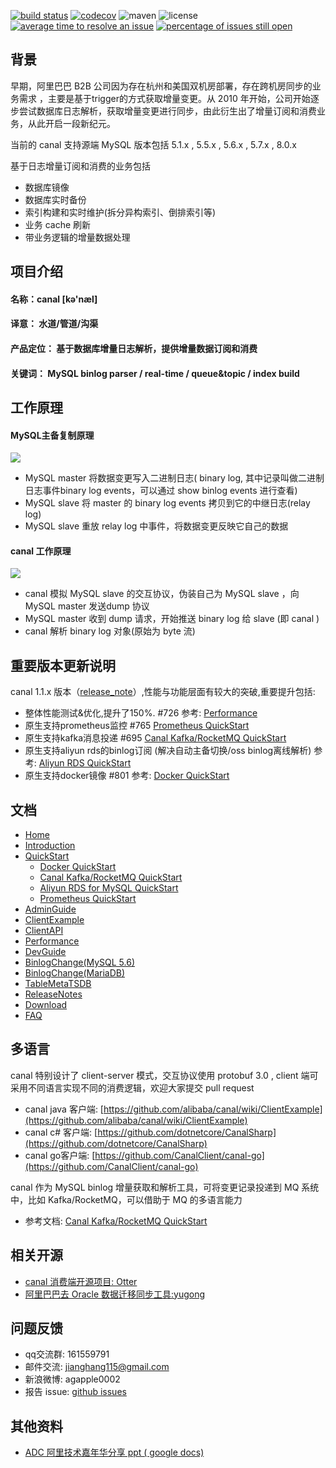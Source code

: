 [![build status](https://travis-ci.com/alibaba/canal.svg?branch=master)](https://travis-ci.com/alibaba/canal)
[![codecov](https://codecov.io/gh/alibaba/canal/branch/master/graph/badge.svg)](https://codecov.io/gh/alibaba/canal)
![maven](https://img.shields.io/maven-central/v/com.alibaba.otter/canal.svg)
![license](https://img.shields.io/github/license/alibaba/canal.svg)
[![average time to resolve an issue](http://isitmaintained.com/badge/resolution/alibaba/canal.svg)](http://isitmaintained.com/project/alibaba/canal "average time to resolve an issue")
[![percentage of issues still open](http://isitmaintained.com/badge/open/alibaba/canal.svg)](http://isitmaintained.com/project/alibaba/canal "percentage of issues still open")

## 背景

早期，阿里巴巴 B2B 公司因为存在杭州和美国双机房部署，存在跨机房同步的业务需求 ，主要是基于trigger的方式获取增量变更。从 2010 年开始，公司开始逐步尝试数据库日志解析，获取增量变更进行同步，由此衍生出了增量订阅和消费业务，从此开启一段新纪元。

当前的 canal 支持源端 MySQL 版本包括 5.1.x , 5.5.x , 5.6.x , 5.7.x , 8.0.x

基于日志增量订阅和消费的业务包括
- 数据库镜像
- 数据库实时备份
- 索引构建和实时维护(拆分异构索引、倒排索引等)
- 业务 cache 刷新
- 带业务逻辑的增量数据处理

## 项目介绍

#### 名称：canal [kə'næl]
#### 译意： 水道/管道/沟渠
#### 产品定位： 基于数据库增量日志解析，提供增量数据订阅和消费
#### 关键词： MySQL binlog parser / real-time / queue&topic / index build

## 工作原理

#### MySQL主备复制原理
![](http://dl.iteye.com/upload/attachment/0080/3086/468c1a14-e7ad-3290-9d3d-44ac501a7227.jpg)

- MySQL master 将数据变更写入二进制日志( binary log, 其中记录叫做二进制日志事件binary log events，可以通过 show binlog events 进行查看)
- MySQL slave 将 master 的 binary log events 拷贝到它的中继日志(relay log)
- MySQL slave 重放 relay log 中事件，将数据变更反映它自己的数据

#### canal 工作原理
![](http://dl.iteye.com/upload/attachment/0080/3107/c87b67ba-394c-3086-9577-9db05be04c95.jpg)

- canal 模拟 MySQL slave 的交互协议，伪装自己为 MySQL slave ，向 MySQL master 发送dump 协议
- MySQL master 收到 dump 请求，开始推送 binary log 给 slave (即 canal )
- canal 解析 binary log 对象(原始为 byte 流)

## 重要版本更新说明

canal 1.1.x 版本（[release_note](https://github.com/alibaba/canal/releases)）,性能与功能层面有较大的突破,重要提升包括:

- 整体性能测试&优化,提升了150%. #726 参考: [Performance](https://github.com/alibaba/canal/wiki/Performance)
- 原生支持prometheus监控 #765 [Prometheus QuickStart](https://github.com/alibaba/canal/wiki/Prometheus-QuickStart)
- 原生支持kafka消息投递 #695 [Canal Kafka/RocketMQ QuickStart](https://github.com/alibaba/canal/wiki/Canal-Kafka-RocketMQ-QuickStart)
- 原生支持aliyun rds的binlog订阅 (解决自动主备切换/oss binlog离线解析) 参考: [Aliyun RDS QuickStart](https://github.com/alibaba/canal/wiki/aliyun-RDS-QuickStart)
- 原生支持docker镜像 #801 参考: [Docker QuickStart](https://github.com/alibaba/canal/wiki/Docker-QuickStart)

## 文档

- [Home](https://github.com/alibaba/canal/wiki/Home)
- [Introduction](https://github.com/alibaba/canal/wiki/Introduction)
- [QuickStart](https://github.com/alibaba/canal/wiki/QuickStart)
  - [Docker QuickStart](https://github.com/alibaba/canal/wiki/Docker-QuickStart)
  - [Canal Kafka/RocketMQ QuickStart](https://github.com/alibaba/canal/wiki/Canal-Kafka-RocketMQ-QuickStart")
  - [Aliyun RDS for MySQL QuickStart](https://github.com/alibaba/canal/wiki/aliyun-RDS-QuickStart)
  - [Prometheus QuickStart](https://github.com/alibaba/canal/wiki/Prometheus-QuickStart)
- [AdminGuide](https://github.com/alibaba/canal/wiki/AdminGuide)
- [ClientExample](https://github.com/alibaba/canal/wiki/ClientExample)
- [ClientAPI](https://github.com/alibaba/canal/wiki/ClientAPI)
- [Performance](https://github.com/alibaba/canal/wiki/Performance)
- [DevGuide](https://github.com/alibaba/canal/wiki/DevGuide)
- [BinlogChange(MySQL 5.6)](https://github.com/alibaba/canal/wiki/BinlogChange%28mysql5.6%29)
- [BinlogChange(MariaDB)](https://github.com/alibaba/canal/wiki/BinlogChange%28MariaDB%29)
- [TableMetaTSDB](https://github.com/alibaba/canal/wiki/TableMetaTSDB)
- [ReleaseNotes](http://alibaba.github.com/canal/release.html)
- [Download](https://github.com/alibaba/canal/releases)
- [FAQ](https://github.com/alibaba/canal/wiki/FAQ)

## 多语言

canal 特别设计了 client-server 模式，交互协议使用 protobuf 3.0 , client 端可采用不同语言实现不同的消费逻辑，欢迎大家提交 pull request 
  
- canal java 客户端: [https://github.com/alibaba/canal/wiki/ClientExample](https://github.com/alibaba/canal/wiki/ClientExample)
- canal c# 客户端: [https://github.com/dotnetcore/CanalSharp](https://github.com/dotnetcore/CanalSharp)
- canal go客户端: [https://github.com/CanalClient/canal-go](https://github.com/CanalClient/canal-go)
  
canal 作为 MySQL binlog 增量获取和解析工具，可将变更记录投递到 MQ 系统中，比如 Kafka/RocketMQ，可以借助于 MQ 的多语言能力 

- 参考文档: [Canal Kafka/RocketMQ QuickStart](https://github.com/alibaba/canal/wiki/Canal-Kafka-RocketMQ-QuickStart)

## 相关开源

- [canal 消费端开源项目: Otter](http://github.com/alibaba/otter">http://github.com/alibaba/otter)
- [阿里巴巴去 Oracle 数据迁移同步工具:yugong](http://github.com/alibaba/yugong">http://github.com/alibaba/yugong)

## 问题反馈
- qq交流群: 161559791
- 邮件交流: jianghang115@gmail.com
- 新浪微博: agapple0002
- 报告 issue: [github issues](https://github.com/alibaba/canal/issues)

## 其他资料

  - [ ADC 阿里技术嘉年华分享 ppt ( google docs)](https://docs.google.com/presentation/d/1MkszUPYRDkfVPz9IqOT1LLT5d9tuwde_WC8GZvjaDRg/edit?usp=sharing) 
